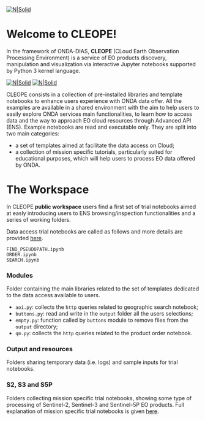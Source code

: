 [![N|Solid](https://www.onda-dias.eu/cms/wp-content/uploads/2018/06/logo_onda_retina.png)](https://www.onda-dias.eu/cms/)

# Welcome to CLEOPE! 
In the framework of ONDA-DIAS, **CLEOPE** (CLoud Earth Observation Processing Environment)  is a service of EO products discovery, manipulation and visualization via interactive Jupyter notebooks supported by Python 3 kernel language.

[![N|Solid](https://www.python.org/static/community_logos/python-logo.png)](https://www.python.org/static/community_logos/python-logo.png) 
[![N|Solid](https://jupyter.org/assets/main-logo.svg)](https://jupyter.org/assets/main-logo.svg)

CLEOPE consists in a collection of pre-installed libraries and template notebooks to enhance users experience with ONDA data offer. All the examples are available in a shared environment with the aim to help users to easily explore ONDA services main functionalities, to learn how to access data and the way to approach EO cloud resources through Advanced API (ENS). 
Example notebooks are read and executable only. They are split into two main categories:
  - a set of templates aimed at facilitate the data access on Cloud;
  - a collection of mission specific tutorials, particularly suited for educational purposes, which will help users to process EO data offered by ONDA.

# The Workspace
In CLEOPE **public workspace** users find a first set of trial notebooks aimed at easly introducing users to ENS browsing/inspection functionalities and a series of working folders.

Data access trial notebooks are called as follows and more details are provided [here](./notebooks.md).
```
FIND_PSEUDOPATH.ipynb
ORDER.ipynb
SEARCH.ipynb
``` 
### Modules
Folder containing the main libraries related to the set of templates dedicated to the data access available to users.
- `aoi.py`: collects the `http` queries related to geographic search notebook;
- `buttons.py`: read and write in the `output` folder all the users selections;
- `empty.py`: function called by `buttons` module to remove files from the `output` directory;
- `qm.py`: collects the `http` queries related to the product order notebook.

### Output and resources 
Folders sharing temporary data (i.e. logs) and sample inputs for trial notebooks. 

### S2, S3 and S5P
Folders collecting mission specific trial notebooks, showing some type of processing of Sentinel-2, Sentinel-3 and Sentinel-5P EO products. 
Full explanation of mission specific trial notebooks is given [here](./notebooks.md). 
